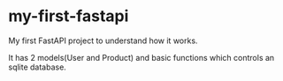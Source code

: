 # my-first-fastapi
My first FastAPI project to understand how it works.

It has 2 models(User and Product) and basic functions which controls an sqlite database.
